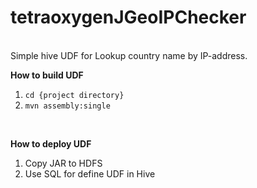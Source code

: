 # tetraoxygenJGeoIPChecker
<BR>
Simple hive UDF for Lookup country name by IP-address.<BR>

**How to build UDF**<BR>

1) `cd {project directory}`
2) `mvn assembly:single`

<BR>


**How to deploy UDF**<BR>

1) Copy JAR to HDFS
2) Use SQL for define UDF in Hive


